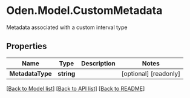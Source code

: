 # Oden.Model.CustomMetadata
Metadata associated with a custom interval type

## Properties

Name | Type | Description | Notes
------------ | ------------- | ------------- | -------------
**MetadataType** | **string** |  | [optional] [readonly] 

[[Back to Model list]](../README.md#documentation-for-models) [[Back to API list]](../README.md#documentation-for-api-endpoints) [[Back to README]](../README.md)

